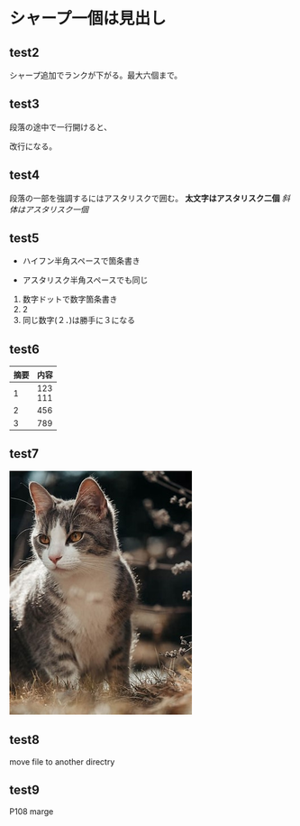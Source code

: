 # シャープ一個は見出し
## test2
シャープ追加でランクが下がる。最大六個まで。

## test3
段落の途中で一行開けると、

改行になる。

## test4
段落の一部を強調するにはアスタリスクで囲む。
**太文字はアスタリスク二個**
*斜体はアスタリスク一個*

## test5
- ハイフン半角スペースで箇条書き
* アスタリスク半角スペースでも同じ
1. 数字ドットで数字箇条書き
2. 2
2. 同じ数字(２．)は勝手に３になる

## test6
|摘要 |内容
|--|--
|1 |123<br>111
|2 |456
|3 |789

## test7
![img_cat](image/test_cat.jpeg)


## test8
move file to another directry

## test9
P108 marge 